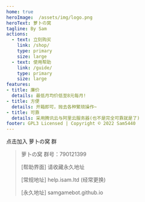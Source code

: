 ```yaml
---
home: true
heroImage:  /assets/img/logo.png
heroText: 萝卜の窝
tagline: By Sam
actions:
  - text: 立刻购买
    link: /shop/
    type: primary
    size: large
  - text: 使用帮助
    link: /guide/
    type: primary
    size: large
features:
- title: 廉价
  details: 最低月均价低至8元每月!
- title: 方便
  details: 开箱即可，抛去各种繁琐操作~
- title: 可靠
  details: 采用腾讯云与阿里云服务器(也不是完全可靠就是了)
footer: GPL3 Licensed | Copyright © 2022 Sam5440
---
```


<a-button type="primary" href="https://qm.qq.com/cgi-bin/qm/qr?k=LOdiwyAuT553K_AJNumxl9NAH7krg53_&authKey=ZhicOv8t0AdBjWBNKE903LS9YyZ7fWL5XDMJLxc7JQxX3FUOoIJzxDgk9ZViDEkT&noverify=0">点击加入 萝卜の窝 群</a-button>
> 萝卜の窝 群号：790121399
> 
> [帮助界面]      请收藏永久地址
> 
> [常规地址] help.isam.ltd (经常更换)
> 
> [永久地址] samgamebot.github.io
